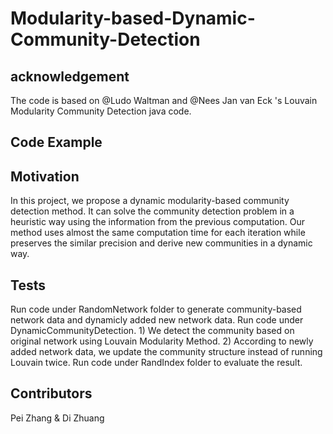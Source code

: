 # Modularity-based-Dynamic-Community-Detection
## acknowledgement

The code is based on @Ludo Waltman and @Nees Jan van Eck 's Louvain Modularity Community Detection java code. 

## Code Example


## Motivation

In this project, we propose a dynamic modularity-based community detection method. It can solve the community detection problem in a heuristic way using the information from the previous computation. Our method uses almost the same computation time for each iteration while preserves the similar precision and derive new communities in a dynamic way.

## Tests

Run code under RandomNetwork folder to generate community-based network data and dynamicly added new network data.
Run code under DynamicCommunityDetection.
	1) We detect the community based on original network using Louvain Modularity Method.
	2) According to newly added network data, we update the community structure instead of running Louvain twice.
Run code under RandIndex folder to evaluate the result.

## Contributors

Pei Zhang & Di Zhuang



